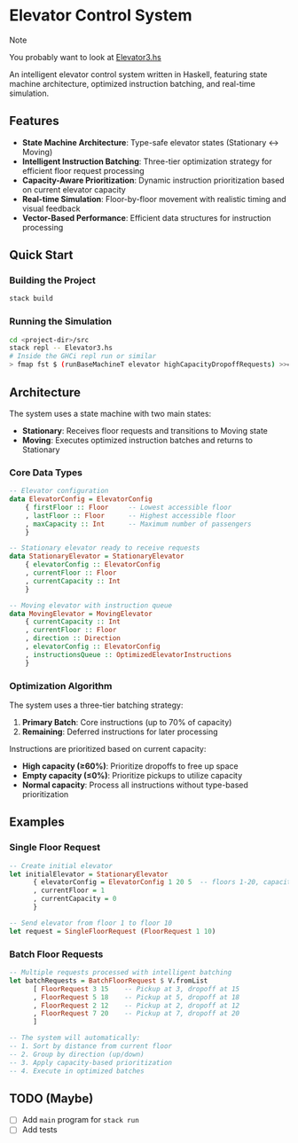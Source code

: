 # Elevator Control System

> [!NOTE]
> You probably want to look at [Elevator3.hs](./src/Elevator3.hs)

An intelligent elevator control system written in Haskell, featuring state machine architecture, optimized instruction batching, and real-time simulation.

## Features

- **State Machine Architecture**: Type-safe elevator states (Stationary ↔ Moving)
- **Intelligent Instruction Batching**: Three-tier optimization strategy for efficient floor request processing
- **Capacity-Aware Prioritization**: Dynamic instruction prioritization based on current elevator capacity
- **Real-time Simulation**: Floor-by-floor movement with realistic timing and visual feedback
- **Vector-Based Performance**: Efficient data structures for instruction processing

## Quick Start

### Building the Project

```bash
stack build
```

### Running the Simulation

```bash
cd <project-dir>/src
stack repl -- Elevator3.hs
# Inside the GHCi repl run or similar
> fmap fst $ (runBaseMachineT elevator highCapacityDropoffRequests) >>= (\(_,s) -> runBaseMachineT s Move)
```

## Architecture

The system uses a state machine with two main states:

- **Stationary**: Receives floor requests and transitions to Moving state
- **Moving**: Executes optimized instruction batches and returns to Stationary

### Core Data Types

```haskell
-- Elevator configuration
data ElevatorConfig = ElevatorConfig
    { firstFloor :: Floor     -- Lowest accessible floor
    , lastFloor :: Floor      -- Highest accessible floor
    , maxCapacity :: Int      -- Maximum number of passengers
    }

-- Stationary elevator ready to receive requests
data StationaryElevator = StationaryElevator
    { elevatorConfig :: ElevatorConfig
    , currentFloor :: Floor
    , currentCapacity :: Int
    }

-- Moving elevator with instruction queue
data MovingElevator = MovingElevator
    { currentCapacity :: Int
    , currentFloor :: Floor
    , direction :: Direction
    , elevatorConfig :: ElevatorConfig
    , instructionsQueue :: OptimizedElevatorInstructions
    }
```

### Optimization Algorithm

The system uses a three-tier batching strategy:

1. **Primary Batch**: Core instructions (up to 70% of capacity)
2. **Remaining**: Deferred instructions for later processing

Instructions are prioritized based on current capacity:

- **High capacity (≥60%)**: Prioritize dropoffs to free up space
- **Empty capacity (≤0%)**: Prioritize pickups to utilize capacity
- **Normal capacity**: Process all instructions without type-based prioritization

## Examples

### Single Floor Request

```haskell
-- Create initial elevator
let initialElevator = StationaryElevator
      { elevatorConfig = ElevatorConfig 1 20 5  -- floors 1-20, capacity 5
      , currentFloor = 1
      , currentCapacity = 0
      }

-- Send elevator from floor 1 to floor 10
let request = SingleFloorRequest (FloorRequest 1 10)
```

### Batch Floor Requests

```haskell
-- Multiple requests processed with intelligent batching
let batchRequests = BatchFloorRequest $ V.fromList
      [ FloorRequest 3 15    -- Pickup at 3, dropoff at 15
      , FloorRequest 5 18    -- Pickup at 5, dropoff at 18
      , FloorRequest 2 12    -- Pickup at 2, dropoff at 12
      , FloorRequest 7 20    -- Pickup at 7, dropoff at 20
      ]

-- The system will automatically:
-- 1. Sort by distance from current floor
-- 2. Group by direction (up/down)
-- 3. Apply capacity-based prioritization
-- 4. Execute in optimized batches
```

## TODO (Maybe)

- [ ] Add `main` program for `stack run`
- [ ] Add tests
